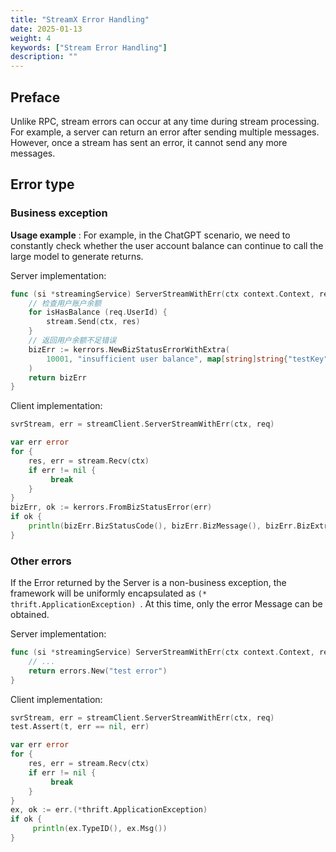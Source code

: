 ```yaml
---
title: "StreamX Error Handling"
date: 2025-01-13
weight: 4
keywords: ["Stream Error Handling"]
description: ""
---
```


## Preface

Unlike  RPC, stream errors can occur at any time during stream processing. For example, a server can return an error after sending multiple messages. However, once a stream has sent an error, it cannot send any more messages.

## Error type

### Business exception

**Usage example** : For example, in the ChatGPT scenario, we need to constantly check whether the user account balance can continue to call the large model to generate returns.

Server implementation:

```go
func (si *streamingService) ServerStreamWithErr(ctx context.Context, req *Request, stream streamx.ServerStreamingServer[Response]) error {
    // 检查用户账户余额
    for isHasBalance (req.UserId) {
        stream.Send(ctx, res)
    }
    // 返回用户余额不足错误
    bizErr := kerrors.NewBizStatusErrorWithExtra(
        10001, "insufficient user balance", map[string]string{"testKey": "testVal"}，
    )
    return bizErr
}
```

Client implementation:

```go
svrStream, err = streamClient.ServerStreamWithErr(ctx, req)

var err error
for {
    res, err = stream.Recv(ctx)
    if err != nil {
         break
    }
}
bizErr, ok := kerrors.FromBizStatusError(err)
if ok {
    println(bizErr.BizStatusCode(), bizErr.BizMessage(), bizErr.BizExtra())
}
```

### Other errors

If the Error returned by the Server is a non-business exception, the framework will be uniformly encapsulated as `(* thrift.ApplicationException) `. At this time, only the error Message can be obtained.

Server implementation:

```go
func (si *streamingService) ServerStreamWithErr(ctx context.Context, req *Request, stream streamx.ServerStreamingServer[Response]) error {
    // ...
    return errors.New("test error")
}
```

Client implementation:

```go
svrStream, err = streamClient.ServerStreamWithErr(ctx, req)
test.Assert(t, err == nil, err)

var err error
for {
    res, err = stream.Recv(ctx)
    if err != nil {
         break
    }
}
ex, ok := err.(*thrift.ApplicationException)
if ok {
     println(ex.TypeID(), ex.Msg())
}
```
